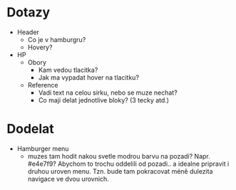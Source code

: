 # Dotazy

- Header
	- Co je v hamburgru?
	- Hovery?
- HP
	- Obory
		- Kam vedou tlacitka?
		- Jak ma vypadat hover na tlacitku?
	- Reference
		- Vadi text na celou sirku, nebo se muze nechat?
		- Co maji delat jednotlive bloky? (3 tecky atd.)


# Dodelat
- Hamburger menu
	- muzes tam hodit nakou svetle modrou barvu na pozadi? Napr. #e4e7f9? Abychom to trochu oddelili od pozadi.. a idealne pripravit i druhou uroven menu. Tzn. bude tam pokracovat méně dulezita navigace ve dvou urovnich.